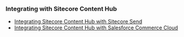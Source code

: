 ### Integrating with Sitecore Content Hub

- [Integrating Sitecore Content Hub with Sitecore Send](/learn/integrations/send-ch)
- [Integrating Sitecore Content Hub with Salesforce Commerce Cloud](https://docs.stylelabs.com/contenthub/4.1.x/content/integrations/salesforce-commerce-connector/salesforce-commerce-connector.html)
